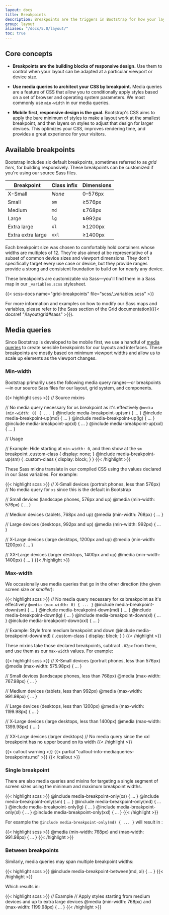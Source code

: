 ```yaml
---
layout: docs
title: Breakpoints
description: Breakpoints are the triggers in Bootstrap for how your layout responsive changes across device or viewport sizes.
group: layout
aliases: "/docs/5.0/layout/"
toc: true
---
```


## Core concepts

- **Breakpoints are the building blocks of responsive design.** Use them to control when your layout can be adapted at a particular viewport or device size.

- **Use media queries to architect your CSS by breakpoint.** Media queries are a feature of CSS that allow you to conditionally apply styles based on a set of browser and operating system parameters. We most commonly use `min-width` in our media queries.

- **Mobile first, responsive design is the goal.** Bootstrap's CSS aims to apply the bare minimum of styles to make a layout work at the smallest breakpoint, and then layers on styles to adjust that design for larger devices. This optimizes your CSS, improves rendering time, and provides a great experience for your visitors.

## Available breakpoints

Bootstrap includes six default breakpoints, sometimes referred to as _grid tiers_, for building responsively. These breakpoints can be customized if you're using our source Sass files.

<table class="table">
  <thead>
    <tr>
      <th>Breakpoint</th>
      <th>Class infix</th>
      <th>Dimensions</th>
    </tr>
  </thead>
  <tbody>
    <tr>
      <td>X-Small</td>
      <td><em>None</em></td>
      <td>0–576px</td>
    </tr>
    <tr>
      <td>Small</td>
      <td><code>sm</code></td>
      <td>&ge;576px</td>
    </tr>
    <tr>
      <td>Medium</td>
      <td><code>md</code></td>
      <td>&ge;768px</td>
    </tr>
    <tr>
      <td>Large</td>
      <td><code>lg</code></td>
      <td>&ge;992px</td>
    </tr>
    <tr>
      <td>Extra large</td>
      <td><code>xl</code></td>
      <td>&ge;1200px</td>
    </tr>
    <tr>
      <td>Extra extra large</td>
      <td><code>xxl</code></td>
      <td>&ge;1400px</td>
    </tr>
  </tbody>
</table>

Each breakpoint size was chosen to comfortably hold containers whose widths are multiples of 12. They're also aimed at be representative of a subset of common device sizes and viewport dimensions. They don't specifically target every use case or device, but they provide ranges provide a strong and consistent foundation to build on for nearly any device.

These breakpoints are customizable via Sass—you'll find them in a Sass map in our `_variables.scss` stylesheet.

{{< scss-docs name="grid-breakpoints" file="scss/_variables.scss" >}}

For more information and examples on how to modify our Sass maps and variables, please refer to [the Sass section of the Grid documentation]({{< docsref "/layout/grid#sass" >}}).

## Media queries

Since Bootstrap is developed to be mobile first, we use a handful of [media queries](https://developer.mozilla.org/en-US/docs/Web/CSS/Media_Queries/Using_media_queries) to create sensible breakpoints for our layouts and interfaces. These breakpoints are mostly based on minimum viewport widths and allow us to scale up elements as the viewport changes.

### Min-width

Bootstrap primarily uses the following media query ranges—or breakpoints—in our source Sass files for our layout, grid system, and components.

{{< highlight scss >}}
// Source mixins

// No media query necessary for xs breakpoint as it's effectively `@media (min-width: 0) { ... }`
@include media-breakpoint-up(sm) { ... }
@include media-breakpoint-up(md) { ... }
@include media-breakpoint-up(lg) { ... }
@include media-breakpoint-up(xl) { ... }
@include media-breakpoint-up(xxl) { ... }

// Usage

// Example: Hide starting at `min-width: 0`, and then show at the `sm` breakpoint
.custom-class {
  display: none;
}
@include media-breakpoint-up(sm) {
  .custom-class {
    display: block;
  }
}
{{< /highlight >}}

These Sass mixins translate in our compiled CSS using the values declared in our Sass variables. For example:

{{< highlight scss >}}
// X-Small devices (portrait phones, less than 576px)
// No media query for `xs` since this is the default in Bootstrap

// Small devices (landscape phones, 576px and up)
@media (min-width: 576px) { ... }

// Medium devices (tablets, 768px and up)
@media (min-width: 768px) { ... }

// Large devices (desktops, 992px and up)
@media (min-width: 992px) { ... }

// X-Large devices (large desktops, 1200px and up)
@media (min-width: 1200px) { ... }

// XX-Large devices (larger desktops, 1400px and up)
@media (min-width: 1400px) { ... }
{{< /highlight >}}

### Max-width

We occasionally use media queries that go in the other direction (the given screen size *or smaller*):

{{< highlight scss >}}
// No media query necessary for xs breakpoint as it's effectively `@media (max-width: 0) { ... }`
@include media-breakpoint-down(sm) { ... }
@include media-breakpoint-down(md) { ... }
@include media-breakpoint-down(lg) { ... }
@include media-breakpoint-down(xl) { ... }
@include media-breakpoint-down(xxl) { ... }

// Example: Style from medium breakpoint and down
@include media-breakpoint-down(md) {
  .custom-class {
    display: block;
  }
}
{{< /highlight >}}

These mixins take those declared breakpoints, subtract `.02px` from them, and use them as our `max-width` values. For example:

{{< highlight scss >}}
// X-Small devices (portrait phones, less than 576px)
@media (max-width: 575.98px) { ... }

// Small devices (landscape phones, less than 768px)
@media (max-width: 767.98px) { ... }

// Medium devices (tablets, less than 992px)
@media (max-width: 991.98px) { ... }

// Large devices (desktops, less than 1200px)
@media (max-width: 1199.98px) { ... }

// X-Large devices (large desktops, less than 1400px)
@media (max-width: 1399.98px) { ... }

// XX-Large devices (larger desktops)
// No media query since the xxl breakpoint has no upper bound on its width
{{< /highlight >}}

{{< callout warning >}}
{{< partial "callout-info-mediaqueries-breakpoints.md" >}}
{{< /callout >}}

### Single breakpoint

There are also media queries and mixins for targeting a single segment of screen sizes using the minimum and maximum breakpoint widths.

{{< highlight scss >}}
@include media-breakpoint-only(xs) { ... }
@include media-breakpoint-only(sm) { ... }
@include media-breakpoint-only(md) { ... }
@include media-breakpoint-only(lg) { ... }
@include media-breakpoint-only(xl) { ... }
@include media-breakpoint-only(xxl) { ... }
{{< /highlight >}}

For example the `@include media-breakpoint-only(md) { ... }` will result in :

{{< highlight scss >}}
@media (min-width: 768px) and (max-width: 991.98px) { ... }
{{< /highlight >}}

### Between breakpoints

Similarly, media queries may span multiple breakpoint widths:

{{< highlight scss >}}
@include media-breakpoint-between(md, xl) { ... }
{{< /highlight >}}

Which results in:

{{< highlight scss >}}
// Example
// Apply styles starting from medium devices and up to extra large devices
@media (min-width: 768px) and (max-width: 1199.98px) { ... }
{{< /highlight >}}
